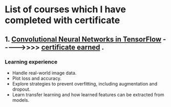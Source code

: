 # List of courses which I have completed with certificate

##  1. [Convolutional Neural Networks in TensorFlow](https://www.coursera.org/learn/convolutional-neural-networks-tensorflow)   ----->>>>   [certificate earned](https://www.coursera.org/account/accomplishments/certificate/845QCMNUCYSH) .

###  Learning experience
* Handle real-world image data.
* Plot loss and accuracy.
* Explore strategies to prevent overfitting, including augmentation and dropout.
* Learn transfer learning and how learned features can be extracted from models.
